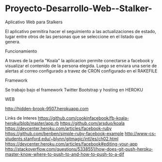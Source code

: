 Proyecto-Desarrollo-Web--Stalker-
=================================

Aplicativo Web para Stalkers

El aplicativo permitira hacer el seguimiento a las actualizaciones de estado, lugar entre otros de las personas que se seleccione en el listado que genera.

Funcionamiento


A traves de la perla "Koala" la aplicacion permite conectarse a facebook y visualizar el contenido de la persona elegida. Luego se enviara una serie de alertas al correo configurado a travez de CRON configurado en el RAKEFILE 


Framework

Se trabajo bajo el framework Twitter Bootstrap y hosting en HEROKU


WEB

http://hidden-brook-9507.herokuapp.com


Links de Interes
https://github.com/cookinfacebook/fb-koala-heroku/blob/master/app.rb
https://github.com/arsduo/koala
https://devcenter.heroku.com/articles/facebook-ruby
https://github.com/benben/simple-ruby-facebook-example
http://www-cs-students.stanford.edu/~blynn/gitmagic/intl/es/ch02.html
https://devcenter.heroku.com/articles/facebook#editing-your-app
http://stackoverflow.com/questions/5338551/how-does-git-push-heroku-master-know-where-to-push-to-and-how-to-push-to-a-dif
